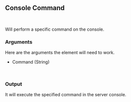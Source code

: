 ## Console Command
<br>

Will perform a specific command on the console.
<br>

### Arguments
Here are the arguments the element will need to work.
<br>

- Command (String)
<br>

### Output
It will execute the specified command in the server console.
